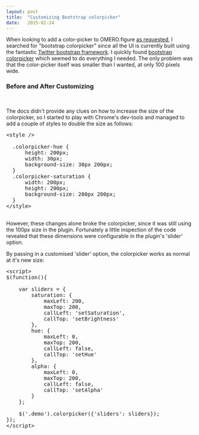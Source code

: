 ```yaml
---
layout: post
title:  "Customizing Bootstrap colorpicker"
date:   2015-02-24
---
```


When looking to add a color-picker to OMERO.figure [as requested](https://github.com/will-moore/figure/issues/36),
I searched for "bootstrap colorpicker" since all the UI is currently built using the fantastic [Twitter bootstrap framework](http://getbootstrap.com/).
I quickly found [bootstrap colorpicker](http://mjolnic.com/bootstrap-colorpicker/) which seemed to do
everything I needed. The only problem was that the color-picker itself was smaller than I wanted, at
only 100 pixels wide. 


<div class="panel panel-default">
  <div class="panel-heading">
    <h3 class="panel-title">Before and After Customizing</h3>
  </div>
  <div class="panel-body">
    <div id="demo_cont" class="demo inl-bl" data-container="#demo_cont" data-color="#f41070" data-inline="true"></div>
    <div class="demo-bigger inl-bl" data-container="true" data-color="#6f01d1" data-inline="true"></div>
  </div>
</div>

The docs didn't provide any clues on how to increase the size of the colorpicker, so I started to play with
Chrome's dev-tools and managed to add a couple of styles to double the size as follows:

<pre class="markup">
&lt;style /&gt;

  .colorpicker-hue {
      height: 200px;
      width: 30px;
      background-size: 30px 200px;
  }
  .colorpicker-saturation {
      width: 200px;
      height: 200px;
      background-size: 200px 200px;
  }
&lt;/style&gt;
        </pre>


However, these 
changes alone broke the colorpicker, since it was still using the 100px size in the plugin.
Fortunately a little inspection of the code revealed that these dimensions were configurable in the
plugin's 'slider' option.

By passing in a customised 'slider' option, the colorpicker works as normal at it's new size: 

<pre class="markup">
&lt;script&gt;
$(function(){

    var sliders = {
        saturation: {
            maxLeft: 200,
            maxTop: 200,
            callLeft: 'setSaturation',
            callTop: 'setBrightness'
        },
        hue: {
            maxLeft: 0,
            maxTop: 200,
            callLeft: false,
            callTop: 'setHue'
        },
        alpha: {
            maxLeft: 0,
            maxTop: 200,
            callLeft: false,
            callTop: 'setAlpha'
        }
    };

    $('.demo').colorpicker({'sliders': sliders});
});
&lt;/script&gt;</pre>



<link rel="stylesheet" href="{{ site.baseurl }}/demo/static/figure/3rdparty/bootstrap-colorpicker/css/bootstrap-colorpicker.min.css">
<script src="{{ site.baseurl }}/demo/static/figure/3rdparty/bootstrap-colorpicker/js/bootstrap-colorpicker.min.js"></script>

<script>
  $(function(){
    var sliders = {
        saturation: {
            maxLeft: 200,
            maxTop: 200,
            callLeft: 'setSaturation',
            callTop: 'setBrightness'
        },
        hue: {
            maxLeft: 0,
            maxTop: 200,
            callLeft: false,
            callTop: 'setHue'
        },
        alpha: {
            maxLeft: 0,
            maxTop: 200,
            callLeft: false,
            callTop: 'setAlpha'
        }
    };

    $('.demo').colorpicker();
    $('.demo-bigger').colorpicker({'sliders': sliders});
  });
</script>

<style>

  .inl-bl {
    display: inline-block;
  }

  .demo-bigger .colorpicker-hue {
      height: 200px;
      width: 30px;
      background-size: 30px 200px;
  }
  .demo-bigger .colorpicker-saturation {
      width: 200px;
      height: 200px;
      background-size: 200px 200px;
  }

</style>
